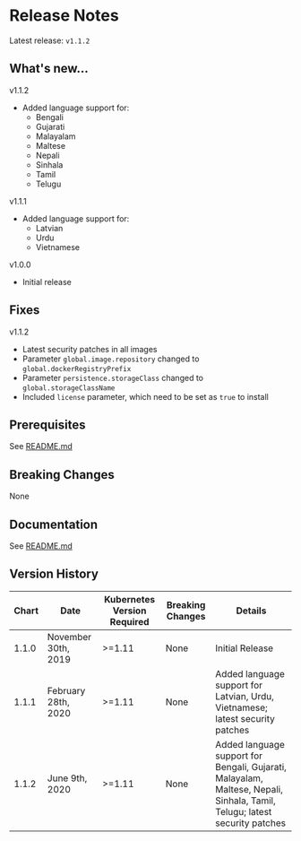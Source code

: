 # Release Notes

Latest release: `v1.1.2`

## What's new...

v1.1.2 
  * Added language support for:
    * Bengali
    * Gujarati
    * Malayalam
    * Maltese
    * Nepali
    * Sinhala
    * Tamil
    * Telugu

v1.1.1 
  * Added language support for:
    * Latvian
    * Urdu
    * Vietnamese

v1.0.0 
  * Initial release

## Fixes

v1.1.2
  * Latest security patches in all images 
  * Parameter `global.image.repository` changed to `global.dockerRegistryPrefix` 
  * Parameter `persistence.storageClass`  changed to  `global.storageClassName` 
  * Included `license` parameter, which need to be set as `true` to install

## Prerequisites

See [README.md](./README.md)

## Breaking Changes

None

## Documentation

See [README.md](./README.md)

## Version History

| Chart | Date              | Kubernetes Version Required | Breaking Changes | Details |
| ----- | ----------------- | --------------------------- | ---------------- | ------- |
| 1.1.0 | November 30th, 2019 | >=1.11 | None | Initial Release |
| 1.1.1 | February 28th, 2020 | >=1.11 | None | Added language support for Latvian, Urdu, Vietnamese; latest security patches |
| 1.1.2 | June 9th, 2020 | >=1.11 | None | Added language support for Bengali, Gujarati, Malayalam, Maltese, Nepali, Sinhala, Tamil, Telugu; latest security patches |
